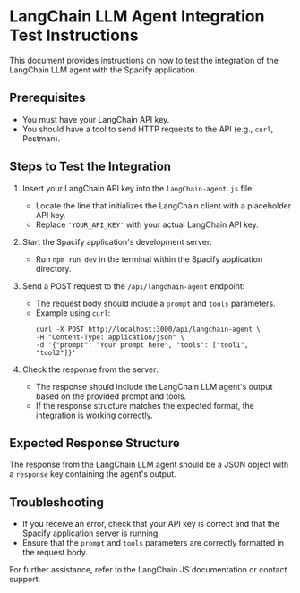# LangChain LLM Agent Integration Test Instructions

This document provides instructions on how to test the integration of the LangChain LLM agent with the Spacify application.

## Prerequisites
- You must have your LangChain API key.
- You should have a tool to send HTTP requests to the API (e.g., `curl`, Postman).

## Steps to Test the Integration
1. Insert your LangChain API key into the `langChain-agent.js` file:
   - Locate the line that initializes the LangChain client with a placeholder API key.
   - Replace `'YOUR_API_KEY'` with your actual LangChain API key.

2. Start the Spacify application's development server:
   - Run `npm run dev` in the terminal within the Spacify application directory.

3. Send a POST request to the `/api/langchain-agent` endpoint:
   - The request body should include a `prompt` and `tools` parameters.
   - Example using `curl`:
     ```
     curl -X POST http://localhost:3000/api/langchain-agent \
     -H "Content-Type: application/json" \
     -d '{"prompt": "Your prompt here", "tools": ["tool1", "tool2"]}'
     ```

4. Check the response from the server:
   - The response should include the LangChain LLM agent's output based on the provided prompt and tools.
   - If the response structure matches the expected format, the integration is working correctly.

## Expected Response Structure
The response from the LangChain LLM agent should be a JSON object with a `response` key containing the agent's output.

## Troubleshooting
- If you receive an error, check that your API key is correct and that the Spacify application server is running.
- Ensure that the `prompt` and `tools` parameters are correctly formatted in the request body.

For further assistance, refer to the LangChain JS documentation or contact support.
